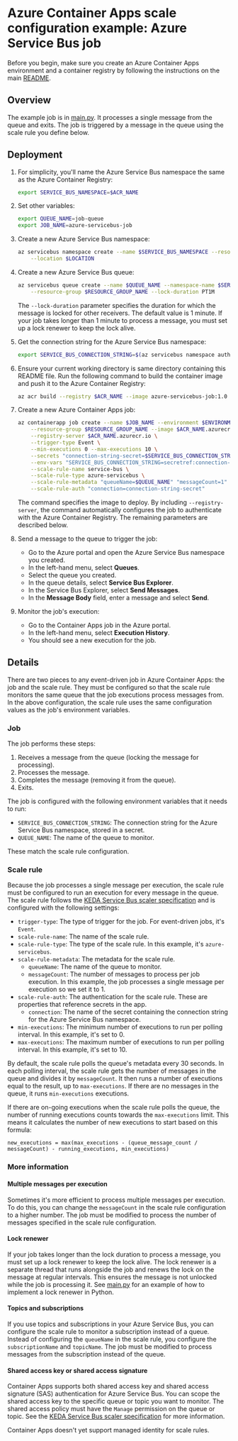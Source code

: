 # Azure Container Apps scale configuration example: Azure Service Bus job

Before you begin, make sure you create an Azure Container Apps environment and a container registry by following the instructions on the main [README](../../README.md).

## Overview

The example job is in [main.py](main.py). It processes a single message from the queue and exits. The job is triggered by a message in the queue using the scale rule you define below.

## Deployment

1. For simplicity, you'll name the Azure Service Bus namespace the same as the Azure Container Registry:

    ```bash
    export SERVICE_BUS_NAMESPACE=$ACR_NAME
    ```

1. Set other variables:

    ```bash
    export QUEUE_NAME=job-queue
    export JOB_NAME=azure-servicebus-job
    ```

1. Create a new Azure Service Bus namespace:

    ```bash
    az servicebus namespace create --name $SERVICE_BUS_NAMESPACE --resource-group $RESOURCE_GROUP_NAME \
        --location $LOCATION
    ```

1. Create a new Azure Service Bus queue:

    ```bash
    az servicebus queue create --name $QUEUE_NAME --namespace-name $SERVICE_BUS_NAMESPACE \
        --resource-group $RESOURCE_GROUP_NAME --lock-duration PT1M
    ```

    The `--lock-duration` parameter specifies the duration for which the message is locked for other receivers. The default value is 1 minute. If your job takes longer than 1 minute to process a message, you must set up a lock renewer to keep the lock alive.

1. Get the connection string for the Azure Service Bus namespace:

    ```bash
    export SERVICE_BUS_CONNECTION_STRING=$(az servicebus namespace authorization-rule keys list --name RootManageSharedAccessKey --namespace-name $SERVICE_BUS_NAMESPACE --resource-group $RESOURCE_GROUP_NAME --query primaryConnectionString -o tsv)
    ```

1. Ensure your current working directory is same directory containing this README file. Run the following command to build the container image and push it to the Azure Container Registry:

    ```bash
    az acr build --registry $ACR_NAME --image azure-servicebus-job:1.0 .
    ```

1. Create a new Azure Container Apps job:

    ```bash
    az containerapp job create --name $JOB_NAME --environment $ENVIRONMENT_NAME \
        --resource-group $RESOURCE_GROUP_NAME --image $ACR_NAME.azurecr.io/azure-servicebus-job:1.0 \
        --registry-server $ACR_NAME.azurecr.io \
        --trigger-type Event \
        --min-executions 0 --max-executions 10 \
        --secrets "connection-string-secret=$SERVICE_BUS_CONNECTION_STRING" \
        --env-vars "SERVICE_BUS_CONNECTION_STRING=secretref:connection-string-secret" "QUEUE_NAME=$QUEUE_NAME" \
        --scale-rule-name service-bus \
        --scale-rule-type azure-servicebus \
        --scale-rule-metadata "queueName=$QUEUE_NAME" "messageCount=1" \
        --scale-rule-auth "connection=connection-string-secret"
    ```

    The command specifies the image to deploy. By including `--registry-server`, the command automatically configures the job to authenticate with the Azure Container Registry. The remaining parameters are described below.

1. Send a message to the queue to trigger the job:
    - Go to the Azure portal and open the Azure Service Bus namespace you created.
    - In the left-hand menu, select **Queues**.
    - Select the queue you created.
    - In the queue details, select **Service Bus Explorer**.
    - In the Service Bus Explorer, select **Send Messages**.
    - In the **Message Body** field, enter a message and select **Send**.

1. Monitor the job's execution:
    - Go to the Container Apps job in the Azure portal.
    - In the left-hand menu, select **Execution History**.
    - You should see a new execution for the job.

## Details

There are two pieces to any event-driven job in Azure Container Apps: the job and the scale rule. They must be configured so that the scale rule monitors the same queue that the job executions process messages from. In the above configuration, the scale rule uses the same configuration values as the job's environment variables.

### Job

The job performs these steps:
1. Receives a message from the queue (locking the message for processing).
1. Processes the message.
1. Completes the message (removing it from the queue).
1. Exits.

The job is configured with the following environment variables that it needs to run:

- `SERVICE_BUS_CONNECTION_STRING`: The connection string for the Azure Service Bus namespace, stored in a secret.
- `QUEUE_NAME`: The name of the queue to monitor.

These match the scale rule configuration.

### Scale rule

Because the job processes a single message per execution, the scale rule must be configured to run an execution for every message in the queue. The scale rule follows the [KEDA Service Bus scaler specification](
https://keda.sh/docs/scalers/azure-service-bus/) and is configured with the following settings:

- `trigger-type`: The type of trigger for the job. For event-driven jobs, it's `Event`.
- `scale-rule-name`: The name of the scale rule.
- `scale-rule-type`: The type of the scale rule. In this example, it's `azure-servicebus`.
- `scale-rule-metadata`: The metadata for the scale rule.
    - `queueName`: The name of the queue to monitor.
    - `messageCount`: The number of messages to process per job execution. In this example, the job processes a single message per execution so we set it to 1.
- `scale-rule-auth`: The authentication for the scale rule. These are properties that reference secrets in the app.
    - `connection`: The name of the secret containing the connection string for the Azure Service Bus namespace.
- `min-executions`: The minimum number of executions to run per polling interval. In this example, it's set to 0.
- `max-executions`: The maximum number of executions to run per polling interval. In this example, it's set to 10.

By default, the scale rule polls the queue's metadata every 30 seconds. In each polling interval, the scale rule gets the number of messages in the queue and divides it by `messageCount`. It then runs a number of executions equal to the result, up to `max-executions`. If there are no messages in the queue, it runs `min-executions` executions.

If there are on-going executions when the scale rule polls the queue, the number of running executions counts towards the `max-executions` limit. This means it calculates the number of new executions to start based on this formula:

```
new_executions = max(max_executions - (queue_message_count / messageCount) - running_executions, min_executions)
```

### More information

#### Multiple messages per execution

Sometimes it's more efficient to process multiple messages per execution. To do this, you can change the `messageCount` in the scale rule configuration to a higher number. The job must be modified to process the number of messages specified in the scale rule configuration.

#### Lock renewer

If your job takes longer than the lock duration to process a message, you must set up a lock renewer to keep the lock alive. The lock renewer is a separate thread that runs alongside the job and renews the lock on the message at regular intervals. This ensures the message is not unlocked while the job is processing it. See [main.py](main.py) for an example of how to implement a lock renewer in Python.

#### Topics and subscriptions

If you use topics and subscriptions in your Azure Service Bus, you can configure the scale rule to monitor a subscription instead of a queue. Instead of configuring the `queueName` in the scale rule, you configure the `subscriptionName` and `topicName`. The job must be modified to process messages from the subscription instead of the queue.

#### Shared access key or shared access signature

Container Apps supports both shared access key and shared access signature (SAS) authentication for Azure Service Bus. You can scope the shared access key to the specific queue or topic you want to monitor. The shared access policy must have the `Manage` permission on the queue or topic. See the [KEDA Service Bus scaler specification](https://keda.sh/docs/scalers/azure-service-bus/) for more information.

Container Apps doesn't yet support managed identity for scale rules.

